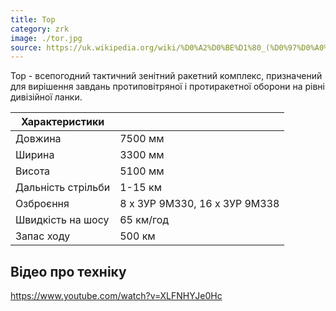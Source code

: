 ```yaml
---
title: Тор
category: zrk
image: ./tor.jpg
source: https://uk.wikipedia.org/wiki/%D0%A2%D0%BE%D1%80_(%D0%97%D0%A0%D0%9A)
---
```


Тор - всепогодний тактичний зенітний ракетний комплекс, призначений для вирішення завдань протиповітряної і протиракетної оборони на рівні дивізійної ланки.

| Характеристики     |                               |
| ------------------ | ----------------------------- |
| Довжина            | 7500 мм                       |
| Ширина             | 3300 мм                       |
| Висота             | 5100 мм                       |
| Дальність стрільби | 1-15 км                       |
| Озброєння          | 8 х ЗУР 9М330, 16 х ЗУР 9М338 |
| Швидкість на шосу  | 65 км/год                     |
| Запас ходу         | 500 км                        |

## Відео про техніку

https://www.youtube.com/watch?v=XLFNHYJe0Hc
